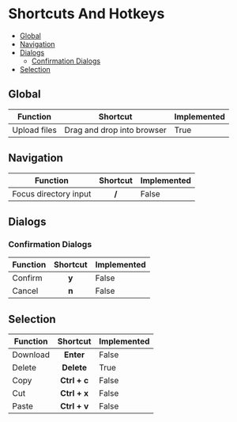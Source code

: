 # Shortcuts And Hotkeys
* [Global](#global)
* [Navigation](#nagivation)
* [Dialogs](#dialogs)
  * [Confirmation Dialogs](#confirmation-dialogs)
* [Selection](#selection)

## Global
| Function | Shortcut | Implemented |
| -------- | :------: | ----------- |
| Upload files | Drag and drop into browser | True |

## Navigation
| Function | Shortcut | Implemented |
| -------- | :------: | ----------- |
| Focus directory input | **/** | False |

## Dialogs
### Confirmation Dialogs
| Function | Shortcut | Implemented |
| -------- | :------: | ----------- |
| Confirm | **y** | False |
| Cancel | **n** | False |

## Selection
| Function | Shortcut | Implemented |
| -------- | :------: | ----------- |
| Download | **Enter** | False |
| Delete | **Delete** | True |
| Copy | **Ctrl + c** | False |
| Cut | **Ctrl + x** | False |
| Paste | **Ctrl + v** | False|